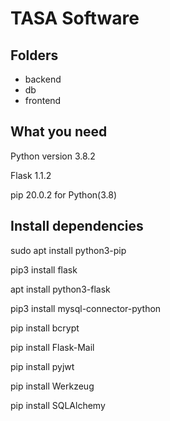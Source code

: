 # TASA Software
## Folders
- backend
- db 
- frontend

## What you need

Python version 3.8.2

Flask 1.1.2

pip 20.0.2 for Python(3.8)

## Install dependencies

sudo apt install python3-pip

pip3 install flask

apt install python3-flask

pip3 install mysql-connector-python

pip install bcrypt

pip install Flask-Mail

pip install pyjwt

pip install Werkzeug

pip install SQLAlchemy